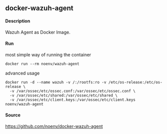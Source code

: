 ## docker-wazuh-agent

#### Description

Wazuh Agent as Docker Image.

#### Run

most simple way of running the container

    docker run --rm noenv/wazuh-agent

advanced usage

    docker run -d --name wazuh -v /:/rootfs:ro -v /etc/os-release:/etc/os-release \
      -v /var/ossec/etc/ossec.conf:/var/ossec/etc/ossec.conf \
      -v /var/ossec/etc/shared:/var/ossec/etc/shared \
      -v /var/ossec/etc/client.keys:/var/ossec/etc/client.keys noenv/wazuh-agent

#### Source

https://github.com/noenv/docker-wazuh-agent

